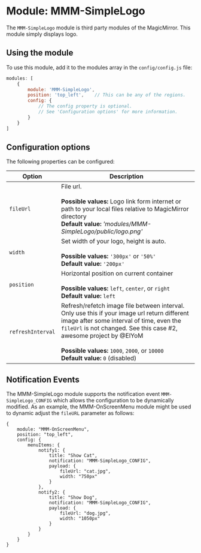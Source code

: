 # Module: MMM-SimpleLogo

The `MMM-SimpleLogo` module is third party modules of the MagicMirror. This module simply displays logo.

## Using the module

To use this module, add it to the modules array in the `config/config.js` file:

```javascript
modules: [
    {
        module: 'MMM-SimpleLogo',
        position: 'top_left',    // This can be any of the regions.
        config: {
            // The config property is optional.
            // See 'Configuration options' for more information.
        }
    }
]
```

## Configuration options

The following properties can be configured:

<table width="100%">
	<!-- why, markdown... -->
	<thead>
		<tr>
			<th>Option</th>
			<th width="100%">Description</th>
		</tr>
	<thead>
	<tbody>
		<tr>
			<td><code>fileUrl</code></td>
			<td>File url.<br>
				<br><b>Possible values:</b> Logo link form internet or path to your local files relative to MagicMirror directory
				<br><b>Default value:</b> <i>'modules/MMM-SimpleLogo/public/logo.png'</i>
			</td>
		</tr>
		<tr>
			<td><code>width</code></td>
			<td>Set width of your logo, height is auto.<br>
				<br><b>Possible values:</b> <code>'300px'</code> or <code>'50%'</code>
				<br><b>Default value:</b> <code>'200px'</code>
			</td>
		</tr>
		<tr>
			<td><code>position</code></td>
			<td>Horizontal position on current container<br>
				<br><b>Possible values:</b> <code>left</code>, <code>center</code>, or <code>right</code>
				<br><b>Default value:</b> <code>left</code>
			</td>
		</tr>
		<tr>
			<td><code>refreshInterval</code></td>
			<td>Refresh/refetch image file between interval. Only use this if your image url return different image after some interval of time, even the <code>fileUrl</code> is not changed. See this case #2, awesome project by @ElYoM <br>
				<br><b>Possible values:</b> <code>1000</code>, <code>2000</code>, or <code>10000</code>
				<br><b>Default value:</b> <code>0</code> (disabled)
			</td>
		</tr>
	</tbody>
</table>

## Notification Events
The MMM-SimpleLogo module supports the notification event `MMM-SimpleLogo_CONFIG` which allows the configuration to be dynamically modified.  As an example, the MMM-OnScreenMenu module might be used to dynamic adjust the `fileURL` parameter as follows:

    {
        module: "MMM-OnScreenMenu",
        position: "top_left",
        config: {
            menuItems: {
                notify1: {
                    title: "Show Cat",
                    notification: "MMM-SimpleLogo_CONFIG",
                    payload: {
                        fileUrl: "cat.jpg",
                        width: "750px"
                    }
                },
                notify2: {
                    title: "Show Dog",
                    notification: "MMM-SimpleLogo_CONFIG",
                    payload: {
                        fileUrl: "dog.jpg",
                        width: "1050px"
                    }
                }
            }
        }
    }

